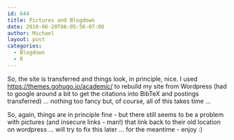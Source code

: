 ```yaml
---
id: 644
title: Pictures and Blogdown
date: 2010-06-20T06:05:56-07:00
author: Michael
layout: post
categories:
  - Blogdown
  - R
---
```

So, the site is transferred and things look, in principle, nice. I used https://themes.gohugo.io/academic/ to rebuild my site from Wordpress (had to google around a bit to get the citations into BibTeX and postings transferred) ... nothing too fancy but, of course, all of this takes time ...

So, again, things are in principle fine - but there still seems to be a problem with pictures (and insecure links - man!) that link back to their old location on wordpress ... will try to fix this later ... for the meantime - enjoy :)
